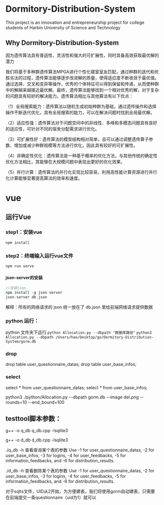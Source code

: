 # Dormitory-Distribution-System
This project is an innovation and entrepreneurship project for college students of Harbin University of Science and Technology

## Why Dormitory-Distribution-System

因为遗传算法具有普适性、灵活性和强大的可扩展性，同时具备高效获取最优解的潜力

我们将基于多种群遗传算法MPGA进行个性化寝室室友匹配，通过种群的迭代和优胜劣汰的过程，遗传算法能够逐步改进解的质量，使得适应度不断收敛于最优值。通过选择、交叉和变异等操作，优秀的个体特征可以得到保留和传递，从而使种群中的解越来越接近最优解。最终，遗传算法能够找到一个相对优秀的解，对于复杂的问题具有较好的解决能力。遗传算法相比与其他算法有以下优点：

（1）全局搜索能力：遗传算法以随机生成初始种群为基础，通过遗传操作和选择操作不断迭代优化，具有全局搜索的能力，可以在解决问题时找到全局最优解。

（2）适应性强：遗传算法对于问题空间中的非线性、多峰和多模态问题具有良好的适应性，可针对不同的宿舍分配需求进行优化。

（3）可扩展性好：遗传算法的模型结构相对简单，且可以通过调整遗传算子参数、增加或减少种群规模等方法进行优化，因此具有较好的可扩展性。

（4）非确定性优化：遗传算法是一种基于概率的优化方法，与其他传统的确定性优化方法相比，其能够在大规模问题中表现出更好的优化效果。

（5）并行计算：遗传算法的并行化实现比较容易，利用高性能计算资源进行并行化计算能够显著提高算法的效率和速度。



# vue

## 运行Vue

### step1：安装vue
```
npm install
```

### step2：终端输入运行vue文件

```
npm run serve
```

#### json-server的安装

```c
//安装json
npm install -g json-server
json-server db.json
```

解释：所有的网络请求的 json 统一放在了 db.json 里给前端网络请求提供数据

### python 运行：
python 文件夹下运行
`python Allocation.py --dbpath "数据库路径"`
`python3 Allocation.py --dbpath /Users/hao/Desktop/go/Dormitory-Distribution-System/gorm.db`

### drop
drop table user_questionnaire_datas;
drop table user_base_infos;

### select


select * from user_questionnaire_datas;
select * from user_base_infos;


python3 ./python/Allocation.py --dbpath gorm.db --image del.png --rounds=10 --end_bound=100

## testtool脚本参数：
g++ -o q_db q_db.cpp -lsqlite3

g++ -o d_db d_db.cpp -lsqlite3

./q_db -h 查看查询某个表的参数
Use -1 for user_questionnaire_datas, -2 for user_base_infos, -3 for logins, -4 for user_feedbacks, -5 for information_feedbacks, and -6 for distribution_results.

./d_db -h 查看删除某个表的参数
Use -1 for user_questionnaire_datas, -2 for user_base_infos, -3 for logins, -4 for user_feedbacks, -5 for information_feedbacks, and -6 for distribution_results.

对于sqlts文件，UID从2开始，为方便建表，我们将使用gorm自动建表，只需要在前端提交一条questionnaire（uid为1）就可以
